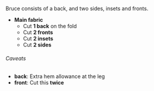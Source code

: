 Bruce consists of a back, and two sides, insets and fronts.

- **Main fabric**
  - Cut **1 back** on the fold
  - Cut **2 fronts**
  - Cut **2 insets**
  - Cut **2 sides**

<Warning>

###### Caveats

- **back**: Extra hem allowance at the leg
- **front**: Cut this **twice**

</Warning>

